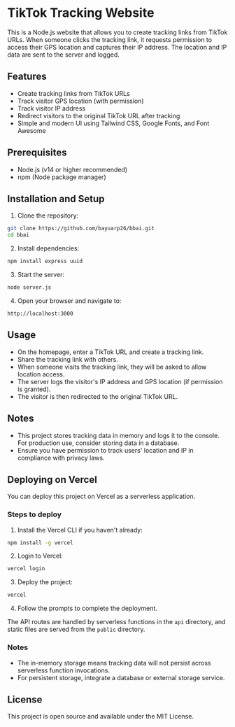 
# TikTok Tracking Website

This is a Node.js website that allows you to create tracking links from TikTok URLs. When someone clicks the tracking link, it requests permission to access their GPS location and captures their IP address. The location and IP data are sent to the server and logged.

## Features

- Create tracking links from TikTok URLs
- Track visitor GPS location (with permission)
- Track visitor IP address
- Redirect visitors to the original TikTok URL after tracking
- Simple and modern UI using Tailwind CSS, Google Fonts, and Font Awesome

## Prerequisites

- Node.js (v14 or higher recommended)
- npm (Node package manager)

## Installation and Setup

1. Clone the repository:

```bash
git clone https://github.com/bayuarp26/bbai.git
cd bbai
```

2. Install dependencies:

```bash
npm install express uuid
```

3. Start the server:

```bash
node server.js
```

4. Open your browser and navigate to:

```
http://localhost:3000
```

## Usage

- On the homepage, enter a TikTok URL and create a tracking link.
- Share the tracking link with others.
- When someone visits the tracking link, they will be asked to allow location access.
- The server logs the visitor's IP address and GPS location (if permission is granted).
- The visitor is then redirected to the original TikTok URL.

## Notes

- This project stores tracking data in memory and logs it to the console. For production use, consider storing data in a database.
- Ensure you have permission to track users' location and IP in compliance with privacy laws.

## Deploying on Vercel

You can deploy this project on Vercel as a serverless application.

### Steps to deploy

1. Install the Vercel CLI if you haven't already:

```bash
npm install -g vercel
```

2. Login to Vercel:

```bash
vercel login
```

3. Deploy the project:

```bash
vercel
```

4. Follow the prompts to complete the deployment.

The API routes are handled by serverless functions in the `api` directory, and static files are served from the `public` directory.

### Notes

- The in-memory storage means tracking data will not persist across serverless function invocations.
- For persistent storage, integrate a database or external storage service.

## License

This project is open source and available under the MIT License.
